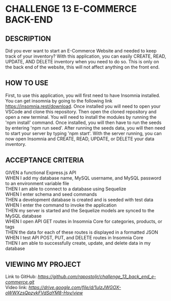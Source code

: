 # CHALLENGE 13 E-COMMERCE BACK-END

## DESCRIPTION
Did you ever want to start an E-Commerce Website and needed to keep track of your inventory? With this application, you can easily CREATE, READ, UPDATE, AND DELETE inventory when you need to do so. This is only on the back end of the website, this will not affect anything on the front end.

## HOW TO USE
First, to use this application, you will first need to have Insomnia installed. You can get insomnia by going to the following link https://insomnia.rest/download. Once installed you will need to open your VSCode and clone this repository. Then open the cloned repository and open a new terminal. You will need to install the modules by running the 'npm install' command. Once installed, you will then have to run the seeds by entering 'npm run seed'. After running the seeds data, you will then need to start your server by typing 'npm start'. With the server running, you can now open Insomnia and CREATE, READ, UPDATE, or DELETE your data inventory.

## ACCEPTANCE CRITERIA
GIVEN a functional Express.js API\
WHEN I add my database name, MySQL username, and MySQL password to an environment variable file\
THEN I am able to connect to a database using Sequelize\
WHEN I enter schema and seed commands\
THEN a development database is created and is seeded with test data\
WHEN I enter the command to invoke the application\
THEN my server is started and the Sequelize models are synced to the MySQL database\
WHEN I open API GET routes in Insomnia Core for categories, products, or tags\
THEN the data for each of these routes is displayed in a formatted JSON\
WHEN I test API POST, PUT, and DELETE routes in Insomnia Core\
THEN I am able to successfully create, update, and delete data in my database

## VIEWING MY PROJECT
Link to GitHub: <i> https://github.com/rapostoljr/challenge_13_back_end_e-commerce.git </i>\
Video link: <i> https://drive.google.com/file/d/1ulzJWGOX-oWWXzsQpzykFVdSaYM8-Hsy/view </i>